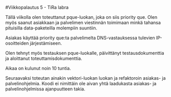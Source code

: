#Viikkopalautus 5 - TiRa labra

Tällä viikolla olen toteuttanut pque-luokan, joka on siis priority que. Olen myös saanut asiakkaan ja palvelimen viestinnän toimimaan minkä tahansa pituisilla data-paketeilla molempiin suuntiin.

Asiakas käyttää priority que:ta palvelimelta DNS-vastauksessa tulevien IP-osoitteiden järjestämiseen.

Olen tehnyt myös testauksen pque-luokalle, päivittänyt testausdokumenttia ja aloittanut toteuttamisdokumenttia.

Aikaa on kulunut noin 10 tuntia. 

Seuraavaksi toteutan ainakin vektori-luokan luokan ja refaktoroin asiakas- ja palvelinohjelmia. Koodi ei nimittäin ole aivan yhtä laadukasta asiakas- ja palvelinohjelmissa ajanpuutteen takia.
